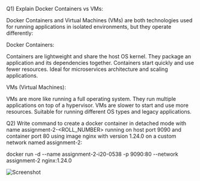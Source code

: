 Q1) Explain Docker Containers vs VMs:

Docker Containers and Virtual Machines (VMs) are both technologies used 
for running applications in isolated environments, but they operate differently:

Docker Containers:

Containers are lightweight and share the host OS kernel.
They package an application and its dependencies together.
Containers start quickly and use fewer resources.
Ideal for microservices architecture and scaling applications.

VMs (Virtual Machines):

VMs are more like running a full operating system.
They run multiple applications on top of a hypervisor.
VMs are slower to start and use more resources.
Suitable for running different OS types and legacy applications. 

Q2) Write command to create a docker container in detached mode with name assignment-2-<ROLL_NUMBER> 
running on host port 9090 and container port 80 using image nginx with version 
1.24.0 on a custom network named assignment-2:

docker run -d --name assignment-2-i20-0538 -p 9090:80 --network assignment-2 nginx:1.24.0

![Screenshot](https://imgur.com/a/gsopNEa)






